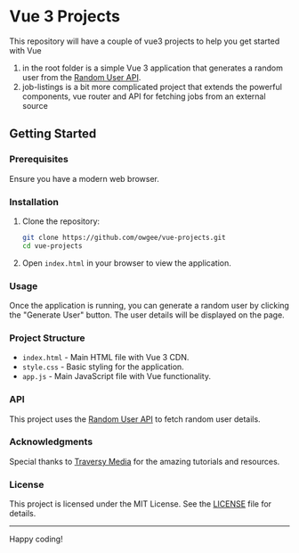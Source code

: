# Vue 3 Projects

This repository will have a couple of vue3 projects to help you get started with Vue

1. in the root folder is a simple Vue 3 application that generates a random user from the [Random User API](https://randomuser.me/api).
2. job-listings is a bit more complicated project that extends the powerful components, vue router and API for fetching jobs from an external source

## Getting Started

### Prerequisites

Ensure you have a modern web browser.

### Installation

1. Clone the repository:

    ```bash
    git clone https://github.com/owgee/vue-projects.git
    cd vue-projects
    ```

2. Open `index.html` in your browser to view the application.

### Usage

Once the application is running, you can generate a random user by clicking the "Generate User" button. The user details will be displayed on the page.

### Project Structure

- `index.html` - Main HTML file with Vue 3 CDN.
- `style.css` - Basic styling for the application.
- `app.js` - Main JavaScript file with Vue functionality.

### API

This project uses the [Random User API](https://randomuser.me/api) to fetch random user details.

### Acknowledgments

Special thanks to [Traversy Media](https://traversymedia.com) for the amazing tutorials and resources.

### License

This project is licensed under the MIT License. See the [LICENSE](LICENSE) file for details.

---

Happy coding!
